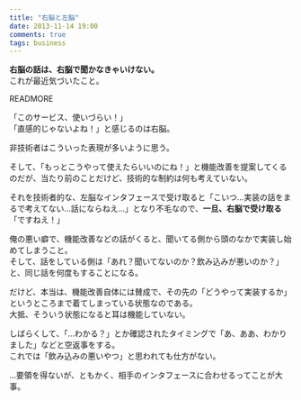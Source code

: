 ```yaml
---
title: "右脳と左脳"
date: 2013-11-14 19:00
comments: true
tags: business
---
```


__右脳の話は、右脳で聞かなきゃいけない。__  
これが最近気づいたこと。

READMORE

「このサービス、使いづらい！」  
 「直感的じゃないよね！」と感じるのは右脳。

非技術者はこういった表現が多いように思う。

そして、「もっとこうやって使えたらいいのにね！」と機能改善を提案してくるのだが、当たり前のことだけど、技術的な制約は何も考えていない。

それを技術者的な、左脳なインタフェースで受け取ると「こいつ…実装の話をまるで考えてない…話にならねえ…」となり不毛なので、__一旦、右脳で受け取る__  
「ですねえ！」


俺の悪い癖で、機能改善などの話がくると、聞いてる側から頭のなかで実装し始めてしまうこと。  
そして、話をしている側は「あれ？聞いてないのか？飲み込みが悪いのか？」と、同じ話を何度もすることになる。

だけど、本当は、機能改善自体には賛成で、その先の「どうやって実装するか」というところまで着てしまっている状態なのである。  
大抵、そういう状態になると耳は機能していない。

しばらくして、「…わかる？」とか確認されたタイミングで「あ、ああ、わかりました」などと空返事をする。  
これでは「飲み込みの悪いやつ」と思われても仕方がない。

...要領を得ないが、ともかく、相手のインタフェースに合わせるってことが大事。

